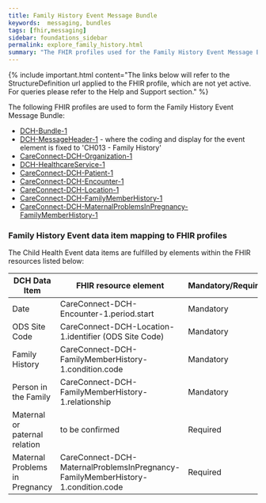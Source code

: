 ```yaml
---
title: Family History Event Message Bundle
keywords:  messaging, bundles
tags: [fhir,messaging]
sidebar: foundations_sidebar
permalink: explore_family_history.html
summary: "The FHIR profiles used for the Family History Event Message Bundle"
---
```


{% include important.html content="The links below will refer to the StructureDefinition url applied to the FHIR profile, which are not yet active. For queries please refer to the Help and Support section." %} 

The following FHIR profiles are used to form the Family History Event Message Bundle:

- [DCH-Bundle-1](https://fhir.nhs.uk/STU3/StructureDefinition/DCH-Bundle-1)
- [DCH-MessageHeader-1](https://fhir.nhs.uk/STU3/StructureDefinition/DCH-MessageHeader-1) - where the coding and display for the event element is fixed to 'CH013 - Family History'
- [CareConnect-DCH-Organization-1](https://fhir.nhs.uk/STU3/StructureDefinition/CareConnect-DCH-Organization-1)
- [DCH-HealthcareService-1](https://fhir.nhs.uk/STU3/StructureDefinition/DCH-HealthcareService-1)
- [CareConnect-DCH-Patient-1](https://fhir.nhs.uk/STU3/StructureDefinition/CareConnect-DCH-Patient-1)
- [CareConnect-DCH-Encounter-1](https://fhir.nhs.uk/STU3/StructureDefinition/CareConnect-DCH-Encounter-1)
- [CareConnect-DCH-Location-1](https://fhir.nhs.uk/STU3/StructureDefinition/CareConnect-DCH-Location-1)
- [CareConnect-DCH-FamilyMemberHistory-1](https://fhir.nhs.uk/STU3/StructureDefinition/CareConnect-DCH-FamilyMemberHistory-1)
- [CareConnect-DCH-MaternalProblemsInPregnancy-FamilyMemberHistory-1](https://fhir.nhs.uk/STU3/StructureDefinition/CareConnect-DCH-MaternalProblemsInPregnancy-FamilyMemberHistory-1)

### Family History Event data item mapping to FHIR profiles ###

The Child Health Event data items are fulfilled by elements within the FHIR resources listed below:

| DCH Data Item                  | FHIR resource element                                                            | Mandatory/Required/Optional |
|--------------------------------|----------------------------------------------------------------------------------|-----------------------------|
| Date                           | CareConnect-DCH-Encounter-1.period.start                                         | Mandatory                   |
| ODS Site Code                  | CareConnect-DCH-Location-1.identifier (ODS Site Code)                            | Mandatory                   |
| Family History                 | CareConnect-DCH-FamilyMemberHistory-1.condition.code                             | Mandatory                   |
| Person in the Family           | CareConnect-DCH-FamilyMemberHistory-1.relationship                               | Mandatory                   |
| Maternal or paternal relation  | to be confirmed                                                                  | Required                    |
| Maternal Problems in Pregnancy | CareConnect-DCH-MaternalProblemsInPregnancy-FamilyMemberHistory-1.condition.code | Required                    |